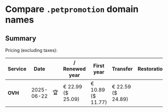 # Compare `.petpromotion` domain names

## Summary

Pricing (excluding taxes):

| Service | Date |  | / Renewed year | First year | Transfer | Restoration |
|--|--|--|--|--|--|--|
| **OVH** | 2025-06-22 | 🏆 | € 22.99<br>($ 25.09) | € 10.89<br>($ 11.77) | € 22.59<br>($ 24.89) |  |
